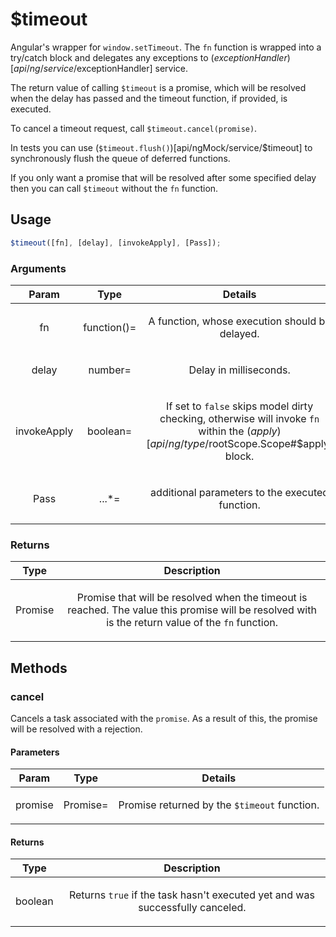 



# $timeout











Angular's wrapper for `window.setTimeout`. The `fn` function is wrapped into a try/catch
block and delegates any exceptions to
($exceptionHandler)[api/ng/service/$exceptionHandler] service.

The return value of calling `$timeout` is a promise, which will be resolved when
the delay has passed and the timeout function, if provided, is executed.

To cancel a timeout request, call `$timeout.cancel(promise)`.

In tests you can use (`$timeout.flush()`)[api/ngMock/service/$timeout] to
synchronously flush the queue of deferred functions.

If you only want a promise that will be resolved after some specified delay
then you can call `$timeout` without the `fn` function.







  

## Usage
```js
$timeout([fn], [delay], [invokeApply], [Pass]);
```





### Arguments

| Param | Type | Details |
| :--: | :--: | :--: |
| fn | function()= | <p>A function, whose execution should be delayed.</p>  |
| delay | number= | <p>Delay in milliseconds.</p>  |
| invokeApply | boolean= | <p>If set to <code>false</code> skips model dirty checking, otherwise will invoke <code>fn</code> within the ($apply)[api/ng/type/$rootScope.Scope#$apply] block.</p>  |
| Pass | ...*= | <p>additional parameters to the executed function.</p>  |

### Returns

| Type | Description |
| :--: | :--: |
| Promise | <p>Promise that will be resolved when the timeout is reached. The value this promise will be resolved with is the return value of the <code>fn</code> function.</p>  |


## Methods
### cancel
Cancels a task associated with the `promise`. As a result of this, the promise will be
resolved with a rejection.


#### Parameters

| Param | Type | Details |
| :--: | :--: | :--: |
| promise | Promise= | <p>Promise returned by the <code>$timeout</code> function.</p>  |




#### Returns</h4>

| Type | Description |
| :--: | :--: |
| boolean | <p>Returns <code>true</code> if the task hasn&#39;t executed yet and was successfully canceled.</p>  |










